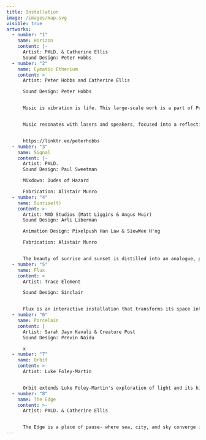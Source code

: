 ```yaml
---
title: Installation
image: /images/map.svg
visible: true
artworks:
  - number: "1"
    name: Horizon
    content: |-
      Artist: PXLD. & Catherine Ellis
      Sound Design: Peter Hobbs
  - number: "2"
    name: Cymatic Etherium
    content: >
      Artist: Peter Hobbs and Catherine Ellis

      Sound Design: Peter Hobbs


      Music is vibration is life. This large-scale work is a part of Peter's ongoing investigations into the relationship between music, light and perception, and vibration as the basis of all life and connection.


      Music resonates with lasers and speakers, focused into a reflective oval pool where light and sound meet the cymatic water surface to create a cinematic wall of ethereal projections dancing to the process of music made physical.


      https://linktr.ee/peterhobbs
  - number: "3"
    name: Signal
    content: |-
      Artist: PXLD.
      Sound Design: Paul Sweetman

      Mixdown: Dudes of Hazard

      Fabrication: Alistair Munro
  - number: "4"
    name: Sunrise(t)
    content: >-
      Artist: MAD Studios (Matt Liggins & Angus Muir)
      Sound Design: Arli Liberman

      Animation Design: Pixelpush Han Law & SiewWee H'ng

      Fabrication: Alistair Munro


      The beauty of sunrise and sunset is distilled into an analogue, pixelated audiovisual experience, mirroring our planet's daily encounter with the sun.
  - number: "5"
    name: Flux
    content: >
      Artist: Trace Element

      Sound Design: Sinclair


      Flux is an interactive installation that transforms its space into a responsive pool of liquid light. Visitors' movements trigger cascading formations of luminous metallic substance. Using optical flow, real-time fluid dynamics and raytracing, the work creates an ever-evolving audiovisual composition that responds to human presence.
  - number: "6"
    name: Porcelain
    content: |
      Artist: Sarah Jayn Kavali & Creature Post
      Sound Design: Previn Naidu

      x
  - number: "7"
    name: Orbit
    content: >-
      Artist: Luke Foley-Martin


      Orbit extends Luke Foley-Martin's exploration of light and its hidden spectrums. Presented as a series of 10 small-scale projected motion-picture videos, the work studies an abstract object, revealing its form only through the shaping effects of coloured light. Filmed at extreme sensitivity, the rotating light becomes both subject and material, its granular noise uncovering colours at the edge of perception.
  - number: "8"
    name: The Edge
    content: >-
      Artist: PXLD. & Catherine Ellis


      The Edge is a place of pause- where sea, city, and sky converge in shifting light, offering a moment of reflection at the horizon
---
```

